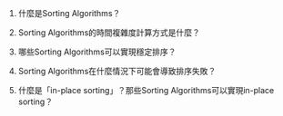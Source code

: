 

1. 什麼是Sorting Algorithms？

2. Sorting Algorithms的時間複雜度計算方式是什麼？

3. 哪些Sorting Algorithms可以實現穩定排序？

4. Sorting Algorithms在什麼情況下可能會導致排序失敗？

5. 什麼是「in-place sorting」？那些Sorting Algorithms可以實現in-place sorting？